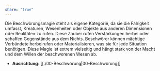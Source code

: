 ```yaml
---
share: "true"
---
```

Die Beschwörungsmagie steht als eigene Kategorie, da sie die Fähigkeit umfasst, Kreaturen, Wesenheiten oder Objekte aus anderen Dimensionen oder Realitäten zu rufen. Diese Zauber rufen Verstärkungen herbei oder schaffen Gegenstände aus dem Nichts. Beschwörer können mächtige Verbündete herbeirufen oder Materialisieren, was sie für jede Situation benötigen. Diese Magie ist extrem vielseitig und hängt stark von der Macht und dem Willen der beschworenen Wesen ab.  
  
- **Ausrichtung**: [[./00-Beschwörung|00-Beschwörung]]
